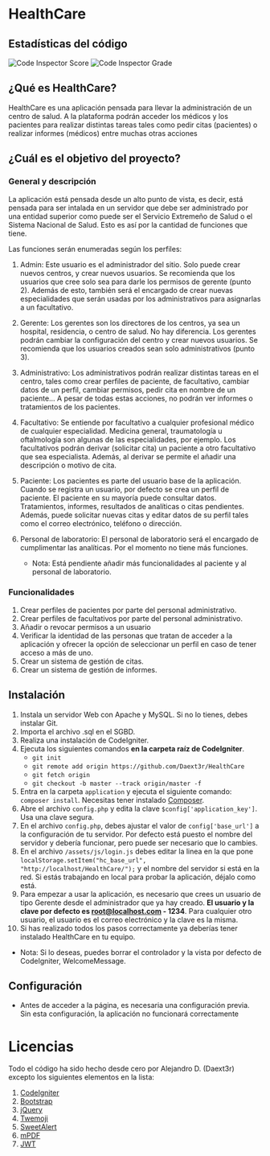 # HealthCare

## Estadísticas del código
![Code Inspector Score](https://www.code-inspector.com/project/7326/score/svg)
![Code Inspector Grade](https://www.code-inspector.com/project/7326/status/svg)

## ¿Qué es HealthCare?
HealthCare es una aplicación pensada para llevar la administración de un centro de salud. A la plataforma podrán acceder los médicos y los pacientes para realizar distintas tareas tales como pedir citas (pacientes) o realizar informes (médicos) entre muchas otras acciones

## ¿Cuál es el objetivo del proyecto?

### General y descripción
La aplicación está pensada desde un alto punto de vista, es decir, está pensada para ser intalada en un servidor que debe ser administrado por una entidad superior como puede ser el Servicio Extremeño de Salud o el Sistema Nacional de Salud. Esto es así por la cantidad de funciones que tiene.

Las funciones serán enumeradas según los perfiles:
1. Admin: 
    Este usuario es el administrador del sitio. Solo puede crear nuevos centros, y crear nuevos usuarios. Se recomienda que los usuarios que cree solo sea para darle los permisos de gerente (punto 2). Además de esto, también será el encargado de crear nuevas especialidades que serán usadas por los administrativos para asignarlas a un facultativo.

2. Gerente: 
    Los gerentes son los directores de los centros, ya sea un hospital, residencia, o centro de salud. No hay diferencia. Los gerentes podrán cambiar la configuración del centro y crear nuevos usuarios. Se recomienda que los usuarios creados sean solo administrativos (punto 3).

3. Administrativo: 
    Los administrativos podrán realizar distintas tareas en el centro, tales como crear perfiles de paciente, de facultativo, cambiar datos de un perfil, cambiar permisos, pedir cita en nombre de un paciente... A pesar de todas estas acciones, no podrán ver informes o tratamientos de los pacientes.

4. Facultativo: 
    Se entiende por facultativo a cualquier profesional médico de cualquier especialidad. Medicina general, traumatología u oftalmología son algunas de las especialidades, por ejemplo. Los facultativos podrán derivar (solicitar cita) un paciente a otro facultativo que sea especialista. Además, al derivar se permite el añadir una descripción o motivo de cita.

5. Paciente: 
    Los pacientes es parte del usuario base de la aplicación. Cuando se registra un usuario, por defecto se crea un perfil de paciente. El paciente en su mayoría puede consultar datos. Tratamientos, informes, resultados de analíticas o citas pendientes. Además, puede solicitar nuevas citas y editar datos de su perfil tales como el correo electrónico, teléfono o dirección.

6. Personal de laboratorio: 
    El personal de laboratorio será el encargado de cumplimentar las analíticas. Por el momento no tiene más funciones.

    * Nota: Está pendiente añadir más funcionalidades al paciente y al personal de laboratorio.

### Funcionalidades

1. Crear perfiles de pacientes por parte del personal administrativo.
2. Crear perfiles de facultativos por parte del personal administrativo. 
3. Añadir o revocar permisos a un usuario
4. Verificar la identidad de las personas que tratan de acceder a la aplicación y ofrecer la opción de seleccionar un perfil en caso de tener acceso a más de uno.
5. Crear un sistema de gestión de citas.
6. Crear un sistema de gestión de informes.

## Instalación

1. Instala un servidor Web con Apache y MySQL. Si no lo tienes, debes instalar Git.
2. Importa el archivo .sql en el SGBD.
3. Realiza una instalación de CodeIgniter.
4. Ejecuta los siguientes comandos **en la carpeta raíz de CodeIgniter**.
    * `git init`
    * `git remote add origin https://github.com/Daext3r/HealthCare`
    * `git fetch origin`
    * `git checkout -b master --track origin/master -f`
5. Entra en la carpeta `application` y ejecuta el siguiente comando: `composer install`. Necesitas tener instalado [Composer](https://getcomposer.org).
6. Abre el archivo `config.php` y edita la clave `$config['application_key']`. Usa una clave segura.
7. En el archivo `config.php`, debes ajustar el valor de `config['base_url']` a la configuración de tu servidor. Por defecto está puesto el nombre del servidor y debería funcionar, pero puede ser necesario que lo cambies.
8. En el archivo `/assets/js/login.js` debes editar la linea en la que pone `localStorage.setItem("hc_base_url", "http://localhost/HealthCare/");` y el nombre del servidor si está en la red. Si estás trabajando en local para probar la aplicación, déjalo como está. 
9. Para empezar a usar la aplicación, es necesario que crees un usuario de tipo Gerente desde el administrador que ya hay creado. **El usuario y la clave por defecto es root@localhost.com - 1234**. Para cualquier otro usuario, el usuario es el correo electrónico y la clave es la misma.
10. Si has realizado todos los pasos correctamente ya deberías tener instalado HealthCare en tu equipo.
* Nota: Si lo deseas, puedes borrar el controlador y la vista por defecto de CodeIgniter, WelcomeMessage.

## Configuración
- Antes de acceder a la página, es necesaria una configuración previa. Sin esta configuración, la aplicación no funcionará correctamente

# Licencias
Todo el código ha sido hecho desde cero por Alejandro D. (Daext3r) excepto los siguientes elementos en la lista:

1. [CodeIgniter](https://codeigniter.com)
2. [Bootstrap](https://getbootstrap.com)
3. [jQuery](https://jquery.com)
4. [Twemoji](https://github.com/twitter/twemoji)
5. [SweetAlert](https://sweetalert2.github.io)
6. [mPDF](https://mpdf.github.io)
7. [JWT](https://github.com/firebase/php-jwt/)